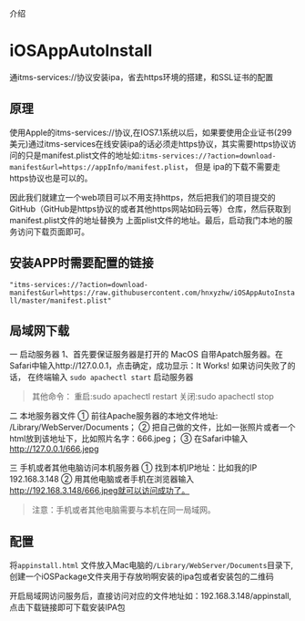介绍

# iOSAppAutoInstall

通itms-services://协议安装ipa，省去https环境的搭建，和SSL证书的配置

## 原理

使用Apple的itms-services://协议,在IOS7.1系统以后，如果要使用企业证书(299美元)通过itms-services在线安装ipa的话必须走https协议，其实需要https协议访问的只是manifest.plist文件的地址如:`itms-services://?action=download-manifest&url=https://appInfo/manifest.plist`， 但是 ipa的下载不需要走https协议也是可以的。

因此我们就建立一个web项目可以不用支持https，然后把我们的项目提交的GitHub（GitHub是https协议的或者其他https网站如码云等）仓库，然后获取到manifest.plist文件的地址替换为 上面plist文件的地址。最后，启动我门本地的服务访问下载页面即可。

## 安装APP时需要配置的链接

`"itms-services://?action=download-manifest&url=https://raw.githubusercontent.com/hnxyzhw/iOSAppAutoInstall/master/manifest.plist"`

## 局域网下载
一 启动服务器
1、首先要保证服务器是打开的
MacOS 自带Apatch服务器。在Safari中输入http://127.0.0.1，点击确定，成功显示：It Works! 如果访问失败了的话，
在终端输入 `sudo apachectl start` 启动服务器
>其他命令：
>重启:sudo apachectl restart
>关闭:sudo apachectl stop

二 本地服务器文件
① 前往Apache服务器的本地文件地址: /Library/WebServer/Documents；
② 把自己做的文件，比如一张照片或者一个html放到该地址下，比如照片名字：666.jpeg；
③ 在Safari中输入 http://127.0.0.1/666.jepg 

三 手机或者其他电脑访问本机服务器
① 找到本机IP地址：比如我的IP 192.168.3.148
② 用其他电脑或者手机在浏览器输入 http://192.168.3.148/666.jpeg就可以访问成功了。
>注意：手机或者其他电脑需要与本机在同一局域网。

## 配置

将`appinstall.html` 文件放入Mac电脑的`/Library/WebServer/Documents`目录下,创建一个iOSPackage文件夹用于存放哟啊安装的ipa包或者安装包的二维码

开启局域网访问服务后，直接访问对应的文件地址如：192.168.3.148/appinstall,点击下载链接即可下载安装IPA包

